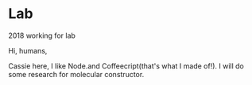 # Lab
2018 working for lab

Hi, humans,

Cassie here, I like Node.and Coffeecript(that's what I made of!).
I will do some research for molecular constructor.
